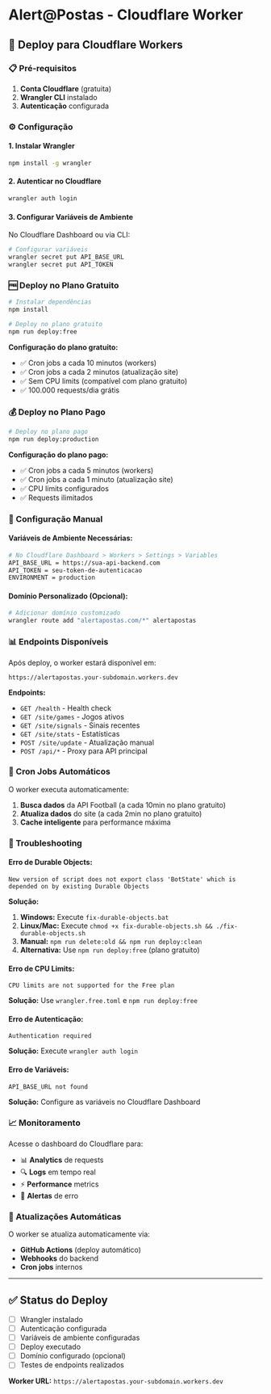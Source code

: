 # Alert@Postas - Cloudflare Worker

## 🚀 Deploy para Cloudflare Workers

### 📋 Pré-requisitos

1. **Conta Cloudflare** (gratuita)
2. **Wrangler CLI** instalado
3. **Autenticação** configurada

### ⚙️ Configuração

#### 1. Instalar Wrangler
```bash
npm install -g wrangler
```

#### 2. Autenticar no Cloudflare
```bash
wrangler auth login
```

#### 3. Configurar Variáveis de Ambiente

No Cloudflare Dashboard ou via CLI:

```bash
# Configurar variáveis
wrangler secret put API_BASE_URL
wrangler secret put API_TOKEN
```

### 🆓 Deploy no Plano Gratuito

```bash
# Instalar dependências
npm install

# Deploy no plano gratuito
npm run deploy:free
```

**Configuração do plano gratuito:**
- ✅ Cron jobs a cada 10 minutos (workers)
- ✅ Cron jobs a cada 2 minutos (atualização site)
- ✅ Sem CPU limits (compatível com plano gratuito)
- ✅ 100.000 requests/dia grátis

### 💰 Deploy no Plano Pago

```bash
# Deploy no plano pago
npm run deploy:production
```

**Configuração do plano pago:**
- ✅ Cron jobs a cada 5 minutos (workers)
- ✅ Cron jobs a cada 1 minuto (atualização site)
- ✅ CPU limits configurados
- ✅ Requests ilimitados

### 🔧 Configuração Manual

#### Variáveis de Ambiente Necessárias:

```bash
# No Cloudflare Dashboard > Workers > Settings > Variables
API_BASE_URL = https://sua-api-backend.com
API_TOKEN = seu-token-de-autenticacao
ENVIRONMENT = production
```

#### Domínio Personalizado (Opcional):

```bash
# Adicionar domínio customizado
wrangler route add "alertapostas.com/*" alertapostas
```

### 📊 Endpoints Disponíveis

Após deploy, o worker estará disponível em:

```
https://alertapostas.your-subdomain.workers.dev
```

**Endpoints:**
- `GET /health` - Health check
- `GET /site/games` - Jogos ativos
- `GET /site/signals` - Sinais recentes
- `GET /site/stats` - Estatísticas
- `POST /site/update` - Atualização manual
- `POST /api/*` - Proxy para API principal

### 🔄 Cron Jobs Automáticos

O worker executa automaticamente:

1. **Busca dados** da API Football (a cada 10min no plano gratuito)
2. **Atualiza dados** do site (a cada 2min no plano gratuito)
3. **Cache inteligente** para performance máxima

### 🐛 Troubleshooting

#### Erro de Durable Objects:
```
New version of script does not export class 'BotState' which is depended on by existing Durable Objects
```
**Solução:** 
1. **Windows:** Execute `fix-durable-objects.bat`
2. **Linux/Mac:** Execute `chmod +x fix-durable-objects.sh && ./fix-durable-objects.sh`
3. **Manual:** `npm run delete:old && npm run deploy:clean`
4. **Alternativa:** Use `npm run deploy:free` (plano gratuito)

#### Erro de CPU Limits:
```
CPU limits are not supported for the Free plan
```
**Solução:** Use `wrangler.free.toml` e `npm run deploy:free`

#### Erro de Autenticação:
```
Authentication required
```
**Solução:** Execute `wrangler auth login`

#### Erro de Variáveis:
```
API_BASE_URL not found
```
**Solução:** Configure as variáveis no Cloudflare Dashboard

### 📈 Monitoramento

Acesse o dashboard do Cloudflare para:
- 📊 **Analytics** de requests
- 🔍 **Logs** em tempo real
- ⚡ **Performance** metrics
- 🚨 **Alertas** de erro

### 🔄 Atualizações Automáticas

O worker se atualiza automaticamente via:
- **GitHub Actions** (deploy automático)
- **Webhooks** do backend
- **Cron jobs** internos

---

## ✅ Status do Deploy

- [ ] Wrangler instalado
- [ ] Autenticação configurada
- [ ] Variáveis de ambiente configuradas
- [ ] Deploy executado
- [ ] Domínio configurado (opcional)
- [ ] Testes de endpoints realizados

**Worker URL:** `https://alertapostas.your-subdomain.workers.dev`
